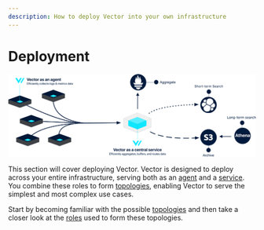 ```yaml
---
description: How to deploy Vector into your own infrastructure
---
```


# Deployment

![Example Topology Made Possible By Vector](../../.gitbook/assets/centralized-diagram.svg)

This section will cover deploying Vector. Vector is designed to deploy across your entire infrastructure, serving both as an [agent](roles/agent.md) and a [service](roles/service.md). You combine these roles to form [topologies](topologies.md), enabling Vector to serve the simplest and most complex use cases.

Start by becoming familiar with the possible [topologies](topologies.md) and then take a closer look at the [roles](roles/) used to form these topologies.







